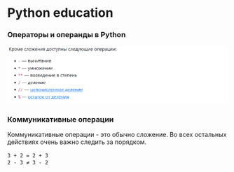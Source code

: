 # Python education

### Операторы и операнды в Python
![Операторы в Python](/img/1.png)

### Коммуникативные операции
Коммуникативные операции - это обычно сложение. Во всех остальных действиях очень важно следить за порядком.
```
3 + 2 = 2 + 3
2 - 3 ≠ 3 - 2
```